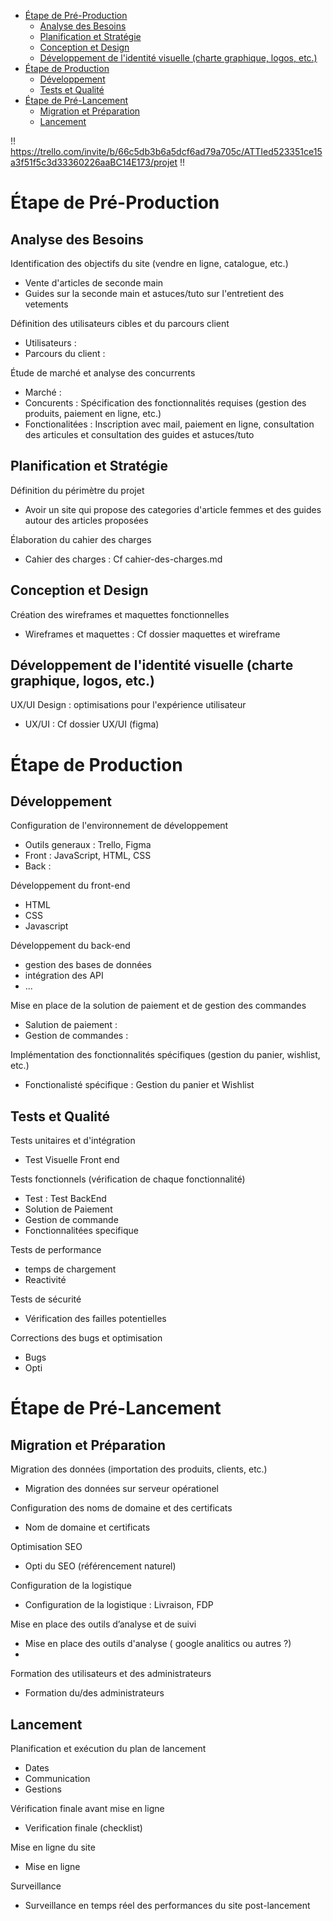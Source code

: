 - [Étape de Pré-Production](#étape-de-pré-production)
  - [Analyse des Besoins](#analyse-des-besoins)
  - [Planification et Stratégie](#planification-et-stratégie)
  - [Conception et Design](#conception-et-design)
  - [Développement de l'identité visuelle (charte graphique, logos, etc.)](#développement-de-lidentité-visuelle-charte-graphique-logos-etc)
- [Étape de Production](#étape-de-production)
  - [Développement](#développement)
  - [Tests et Qualité](#tests-et-qualité)
- [Étape de Pré-Lancement](#étape-de-pré-lancement)
  - [Migration et Préparation](#migration-et-préparation)
  - [Lancement](#lancement)

!! https://trello.com/invite/b/66c5db3b6a5dcf6ad79a705c/ATTIed523351ce15a3f51f5c3d33360226aaBC14E173/projet !!

# Étape de Pré-Production
## Analyse des Besoins
Identification des objectifs du site (vendre en ligne, catalogue, etc.)
- Vente d'articles de seconde main 
-  Guides sur la seconde main et astuces/tuto sur l'entretient des vetements

Définition des utilisateurs cibles et du parcours client
- Utilisateurs :
- Parcours du client :

Étude de marché et analyse des concurrents
- Marché :
- Concurents :
Spécification des fonctionnalités requises (gestion des produits, paiement en ligne, etc.)
- Fonctionalitées : Inscription avec mail, paiement en ligne, consultation des articules et consultation des guides et astuces/tuto

## Planification et Stratégie
Définition du périmètre du projet
- Avoir un site qui propose des categories d'article femmes et des guides autour des articles proposées

Élaboration du cahier des charges
- Cahier des charges : Cf cahier-des-charges.md

## Conception et Design
Création des wireframes et maquettes fonctionnelles
- Wireframes et maquettes : Cf dossier maquettes et wireframe

Développement de l'identité visuelle (charte graphique, logos, etc.)
-
UX/UI Design : optimisations pour l'expérience utilisateur
- UX/UI : Cf dossier UX/UI (figma)


# Étape de Production
## Développement
Configuration de l'environnement de développement
- Outils generaux : Trello, Figma
- Front : JavaScript, HTML, CSS
- Back : 

Développement du front-end
- HTML
- CSS
- Javascript

Développement du back-end 
- gestion des bases de données 
- intégration des API
- ...

Mise en place de la solution de paiement et de gestion des commandes
- Salution de paiement :
- Gestion de commandes :

Implémentation des fonctionnalités spécifiques (gestion du panier, wishlist, etc.)
- Fonctionalisté spécifique : Gestion du panier et Wishlist

## Tests et Qualité
Tests unitaires et d'intégration
- Test Visuelle Front end

Tests fonctionnels (vérification de chaque fonctionnalité)
- Test : Test BackEnd
- Solution de Paiement
- Gestion de commande
- Fonctionnalitées specifique

Tests de performance
- temps de chargement
- Reactivité

Tests de sécurité
- Vérification des failles potentielles

Corrections des bugs et optimisation
- Bugs
- Opti


# Étape de Pré-Lancement
## Migration et Préparation
Migration des données (importation des produits, clients, etc.)
- Migration des données sur serveur opérationel

Configuration des noms de domaine et des certificats
- Nom de domaine et certificats

Optimisation SEO
- Opti du SEO (référencement naturel)

Configuration de la logistique 
- Configuration de la logistique : Livraison, FDP

Mise en place des outils d’analyse et de suivi
- Mise en place des outils d'analyse ( google analitics ou autres ?)
- 
Formation des utilisateurs et des administrateurs
- Formation du/des administrateurs

## Lancement
Planification et exécution du plan de lancement
- Dates
- Communication
- Gestions

Vérification finale avant mise en ligne
- Verification finale (checklist)

Mise en ligne du site
- Mise en ligne

Surveillance
-  Surveillance en temps réel des performances du site post-lancement
